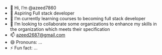 - 👋 Hi, I’m @azeed7860
- 👀 Aspiring Full stack developer
- 🌱 I’m currently learning courses to becoming full stack developer
- 💞️ I’m looking to collaborate some organizations to enhance my skills in the organization which meets their specification
- 📫 azeed2687@gmail.com
- 😄 Pronouns: ...
- ⚡ Fun fact: ...

<!---
azeed7860/azeed7860 is a ✨ special ✨ repository because its `README.md` (this file) appears on your GitHub profile.
You can click the Preview link to take a look at your changes.
--->
